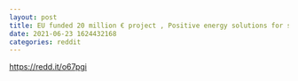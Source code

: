 ```yaml
--- 
layout: post 
title: EU funded 20 million € project , Positive energy solutions for smart cities of the future‘ 
date: 2021-06-23 1624432168 
categories: reddit 
--- 
```

https://redd.it/o67pgi